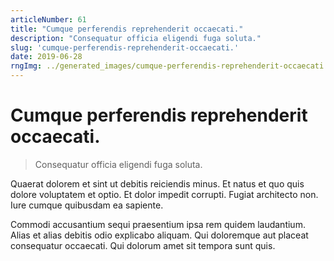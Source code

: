 ```yaml
---
articleNumber: 61
title: "Cumque perferendis reprehenderit occaecati."
description: "Consequatur officia eligendi fuga soluta."
slug: 'cumque-perferendis-reprehenderit-occaecati.'
date: 2019-06-28
rngImg: ../generated_images/cumque-perferendis-reprehenderit-occaecati..jpg
---
```


# Cumque perferendis reprehenderit occaecati.

> Consequatur officia eligendi fuga soluta.

Quaerat dolorem et sint ut debitis reiciendis minus. Et natus et quo quis dolore voluptatem et optio. Et dolor impedit corrupti. Fugiat architecto non. Iure cumque quibusdam ea sapiente.
 Commodi accusantium sequi praesentium ipsa rem quidem laudantium. Alias et alias debitis odio explicabo aliquam. Qui doloremque aut placeat consequatur occaecati. Qui dolorum amet sit tempora sunt quis.
